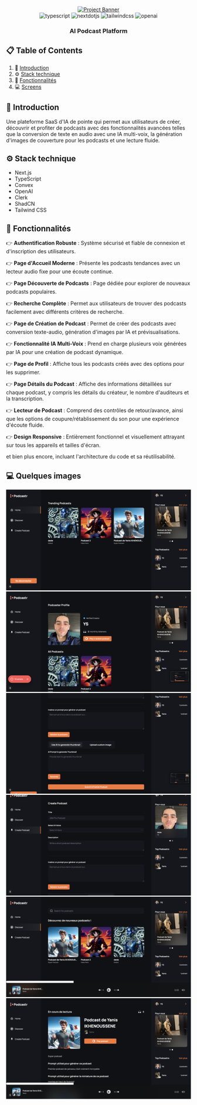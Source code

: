 <div align="center">
  <br />
    <a href="https://youtu.be/zfAb95tJvZQ" target="_blank">
      <img src="https://github.com/adrianhajdin/jsm_podcastr/assets/151519281/f61a58c2-f144-41f7-8bc9-5ad14752ceb3" alt="Project Banner">
    </a>
  <br />

  <div>
    <img src="https://img.shields.io/badge/-Typescript-black?style=for-the-badge&logoColor=white&logo=typescript&color=3178C6" alt="typescript" />
    <img src="https://img.shields.io/badge/-Next_._JS-black?style=for-the-badge&logoColor=white&logo=nextdotjs&color=000000" alt="nextdotjs" />
    <img src="https://img.shields.io/badge/-Tailwind_CSS-black?style=for-the-badge&logoColor=white&logo=tailwindcss&color=06B6D4" alt="tailwindcss" />
    <img src="https://img.shields.io/badge/-OpenAI-black?style=for-the-badge&logoColor=white&logo=openai&color=412991" alt="openai" />
  </div>

  <h3 align="center">AI Podcast Platform</h3>
</div>

## 📋 <a name="table">Table of Contents</a>

1. 🤖 [Introduction](#introduction)
2. ⚙️ [Stack technique](#tech-stack)
3. 🔋 [Fonctionnalités](#features)
4. 💻 [Screens](#screens)

## <a name="introduction">🤖 Introduction</a>

Une plateforme SaaS d'IA de pointe qui permet aux utilisateurs de créer, découvrir et profiter de podcasts avec des fonctionnalités avancées telles que la conversion de texte en audio avec une IA multi-voix, la génération d'images de couverture pour les podcasts et une lecture fluide.

## <a name="tech-stack">⚙️ Stack technique</a>

- Next.js
- TypeScript
- Convex
- OpenAI
- Clerk
- ShadCN
- Tailwind CSS

## <a name="features">🔋 Fonctionnalités</a>

👉 **Authentification Robuste** : Système sécurisé et fiable de connexion et d'inscription des utilisateurs.

👉 **Page d'Accueil Moderne** : Présente les podcasts tendances avec un lecteur audio fixe pour une écoute continue.

👉 **Page Découverte de Podcasts** : Page dédiée pour explorer de nouveaux podcasts populaires.

👉 **Recherche Complète** : Permet aux utilisateurs de trouver des podcasts facilement avec différents critères de recherche.

👉 **Page de Création de Podcast** : Permet de créer des podcasts avec conversion texte-audio, génération d'images par IA et prévisualisations.

👉 **Fonctionnalité IA Multi-Voix** : Prend en charge plusieurs voix générées par IA pour une création de podcast dynamique.

👉 **Page de Profil** : Affiche tous les podcasts créés avec des options pour les supprimer.

👉 **Page Détails du Podcast** : Affiche des informations détaillées sur chaque podcast, y compris les détails du créateur, le nombre d'auditeurs et la transcription.

👉 **Lecteur de Podcast** : Comprend des contrôles de retour/avance, ainsi que les options de coupure/rétablissement du son pour une expérience d'écoute fluide.

👉 **Design Responsive** : Entièrement fonctionnel et visuellement attrayant sur tous les appareils et tailles d'écran.

et bien plus encore, incluant l'architecture du code et sa réutilisabilité.

## <a name="screens">💻 Quelques images</a>

![Screen 1](public/screens/screen_1.png)
![Screen 2](public/screens/screen_2.png)
![Screen 3](public/screens/screen_3.png)
![Screen 4](public/screens/screen_4.png)
![Screen 5](public/screens/screen_5.png)
![Screen 6](public/screens/screen_6.png)
